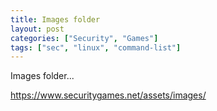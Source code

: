 ```yaml
---
title: Images folder
layout: post
categories: ["Security", "Games"]
tags: ["sec", "linux", "command-list"]
---
```


Images folder...

<https://www.securitygames.net/assets/images/>
